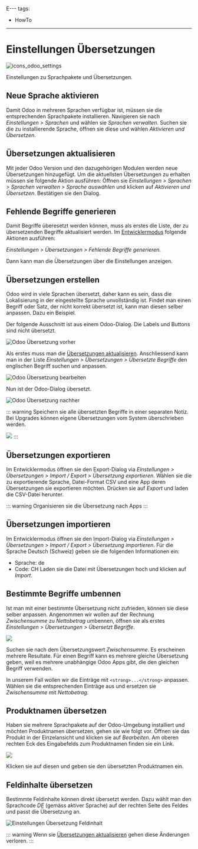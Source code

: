 E---
tags:
- HowTo
---
# Einstellungen Übersetzungen
![icons_odoo_settings](assets/icons_odoo_settings.png)

Einstellungen zu Sprachpakete und Übersetzungen.

## Neue Sprache aktivieren

Damit Odoo in mehreren Sprachen verfügbar ist, müssen sie die entsprechenden Sprachpakete installieren. Navigieren sie nach *Einstellungen > Sprachen* und wählen sie *Sprachen verwalten*. Suchen sie die zu installierende Sprache, öffnen sie diese und wählen *Aktivieren und Übersetzen*.

## Übersetzungen aktualisieren

Mit jeder Odoo Version und den dazugehörigen Modulen werden neue Übersetzungen hinzugefügt. Um die aktuellsten Übersetzungen zu erhalten müssen sie folgende Aktion ausführen: Öffnen sie *Einstellungen > Sprachen > Sprachen verwalten > Sprache auswählen* und klicken auf *Aktivieren und Übersetzen*. Bestätigen sie den Dialog.

## Fehlende Begriffe generieren

Damit Begriffe überesetzt werden können, muss als erstes die Liste, der zu übersetzenden Begriffe aktualisiert werden.  Im [Entwicklermodus](Einstellungen.md#Entwicklermodus%20aktivieren) folgende Aktionen ausführen:

*Einstellungen > Übersetzungen > Fehlende Begriffe generieren*.

Dann kann man die Übersetzungen über die Einstellungen anzeigen.

## Übersetzungen erstellen

Odoo wird in viele Sprachen übersetzt, daher kann es sein, dass die Lokalisierung in der eingestellte Sprache unvollständig ist. Findet man einen Begriff oder Satz, der nicht korrekt übersetzt ist, kann man diesen selber anpassen. Dazu ein Beispiel.

Der folgende Ausschnitt ist aus einem Odoo-Dialog. Die Labels und Buttons sind nicht übersetzt.

![Odoo Übersetzung vorher](assets/Einstellungen%20%C3%9Cbersetzung%20vorher.png)

Als erstes muss man  die [Übersetzungen aktualisieren](Einstellungen%20Übersetzung.md#Übersetzungen%20aktualisieren). Anschliessend kann man in der Liste *Einstellungen > Übersetzungen > Übersetzte Begriffe* den englischen Begriff suchen und anpassen.

![Odoo Übersetzung bearbeiten](assets/Einstellungen%20%C3%9Cbersetzung%20bearbeiten.png)

Nun ist der Odoo-Dialog übersetzt.

![Odoo Übersetzung nachher](assets/Einstellungen%20%C3%9Cbersetzung%20nachher.png)

::: warning
Speichern sie alle übersetzten Begriffe in einer separaten Notiz. Bei Upgrades können eigene Übersetzungen vom System überschrieben werden.

![](assets/Einstellungen%20Übersetungen%20Noitz.png)
:::

## Übersetzungen exportieren

Im Entwicklermodus öffnen sie den Export-Dialog via *Einstellungen > Übersetzungen > Import / Export > Übersetzung exportieren*. Wählen sie die zu exportierende Sprache, Datei-Format CSV und eine App deren Übersetzungen sie exportieren möchten. Drücken sie auf *Export* und laden die CSV-Datei herunter.

::: warning
Organisieren sie die Übersetzung nach Apps
:::

## Übersetzungen importieren

Im Entwicklermodus öffnen sie den Import-Dialog via *Einstellungen > Übersetzungen > Import / Export > Übersetzung importieren*. Für die Sprache Deutsch (Schweiz) geben sie die folgenden Informationen ein:
* Sprache: de
* Code: CH
Laden sie die Datei mit Übersetzungen hoch und klicken auf *Import*.

## Bestimmte Begriffe umbennen

Ist man mit einer bestimmte Übersetzung nicht zufrieden, können sie diese selber anpassen. Angenommen wir wollen auf der Rechnung *Zwischensumme* zu *Nettobetrag* umbennen, öffnen sie als erstes *Einstellungen > Übersetzungen > Übersetzt Begriffe*.

![](assets/Einstellungen%20%C3%9Cbersetzungen%20Begriff%20Zwischensumme.png)

Suchen sie nach dem Übersetzungswert *Zwischensumme*. Es erscheinen mehrere Resultate. Für einen Begriff kann es mehrere gleiche Übersetzung geben, weil es mehrere unabhängige Odoo Apps gibt, die den gleichen Begriff verwenden.

In unserem Fall wollen wir die Einträge mit `<strong>...</strong>` anpassen. Wählen sie die entsprechenden Einträge aus und ersetzen sie *Zwischensumme* mit *Nettobetrag*.

## Produktnamen übersetzen

Haben sie mehrere Sprachpakete auf der Odoo-Umgebung installiert und möchten Produktnamen übersetzen, gehen sie wie folgt vor. Öffnen sie das Produkt in der Einzelansicht und klicken sie auf *Bearbeiten*. Am oberen rechten Eck des Eingabefelds zum Produktnamen finden sie ein Link.

![](assets/Einstellungen%20%C3%9Cbersetung%20Produktnamen%20%C3%BCbersetzen.png)

Klicken sie auf diesen und geben sie den übersetzten Produktnamen ein.

## Feldinhalte übersetzen

Bestimmte Feldinhalte können direkt übersetzt werden. Dazu wählt man den Sprachcode *DE* (gemäss aktiver Sprache) auf der rechten Seite des Feldes und passt die Übersetzung an.

![Einstellungen Übersetzung Feldinhalt](assets/Einstellungen%20Übersetzung%20Feldinhalt.gif)

::: warning
Wenn sie [Übersetzungen aktualisieren](#Übersetzungen%20aktualisieren) gehen diese Änderungen verloren.
:::